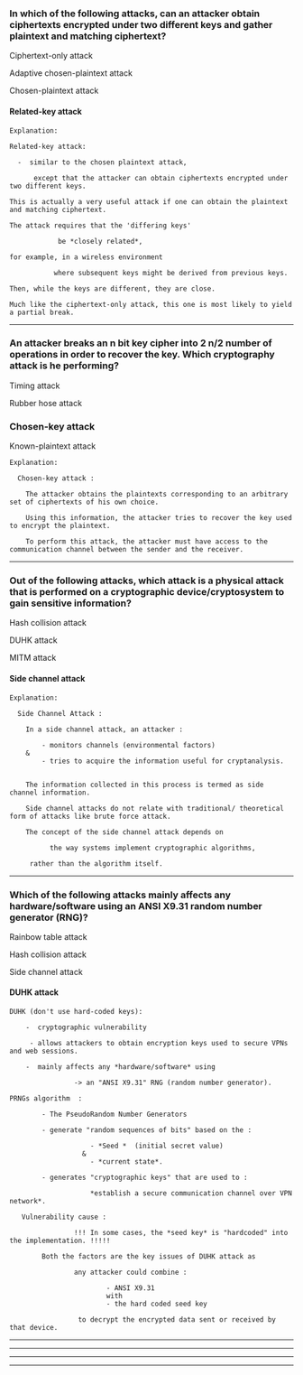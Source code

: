 ### In which of the following attacks, can an attacker obtain ciphertexts encrypted under two different keys and gather plaintext and matching ciphertext?


Ciphertext-only attack

Adaptive chosen-plaintext attack

Chosen-plaintext attack

#### Related-key attack

    Explanation:

    Related-key attack: 
    
      -  similar to the chosen plaintext attack, 
          
          except that the attacker can obtain ciphertexts encrypted under two different keys. 
    
    This is actually a very useful attack if one can obtain the plaintext and matching ciphertext. 
    
    The attack requires that the 'differing keys' 
            
                be *closely related*, 
    
    for example, in a wireless environment 
                
               where subsequent keys might be derived from previous keys. 
    
    Then, while the keys are different, they are close. 
    
    Much like the ciphertext-only attack, this one is most likely to yield a partial break.
    
--------------------------------------------------------------------------------------

### An attacker breaks an n bit key cipher into 2 n/2 number of operations in order to recover the key. Which cryptography attack is he performing?


Timing attack

Rubber hose attack

### Chosen-key attack

Known-plaintext attack


    Explanation:
      
      Chosen-key attack :

        The attacker obtains the plaintexts corresponding to an arbitrary set of ciphertexts of his own choice.
        
        Using this information, the attacker tries to recover the key used to encrypt the plaintext. 

        To perform this attack, the attacker must have access to the communication channel between the sender and the receiver.

--------------------------------------------------------------------------------------
### Out of the following attacks, which attack is a physical attack that is performed on a cryptographic device/cryptosystem to gain sensitive information?


Hash collision attack

DUHK attack

MITM attack

#### Side channel attack

    Explanation:

      Side Channel Attack :

        In a side channel attack, an attacker :
            
            - monitors channels (environmental factors) 
        &   
            - tries to acquire the information useful for cryptanalysis. 
        
        
        The information collected in this process is termed as side channel information.
        
        Side channel attacks do not relate with traditional/ theoretical form of attacks like brute force attack. 
        
        The concept of the side channel attack depends on 
          
              the way systems implement cryptographic algorithms, 
         
         rather than the algorithm itself.



--------------------------------------------------------------------------------------

### Which of the following attacks mainly affects any hardware/software using an ANSI X9.31 random number generator (RNG)?


Rainbow table attack

Hash collision attack

Side channel attack

#### DUHK attack 

    DUHK (don't use hard-coded keys):

        -  cryptographic vulnerability 
        
         - allows attackers to obtain encryption keys used to secure VPNs and web sessions. 
        
        -  mainly affects any *hardware/software* using 
            
                    -> an "ANSI X9.31" RNG (random number generator). 

    PRNGs algorithm  : 
    
            - The PseudoRandom Number Generators  
    
            - generate "random sequences of bits" based on the :
            
                        - *Seed *  (initial secret value) 
                      & 
                        - *current state*. 
            
            - generates "cryptographic keys" that are used to :
                    
                        *establish a secure communication channel over VPN network*.
            
       Vulnerability cause :
                
                    !!! In some cases, the *seed key* is "hardcoded" into the implementation. !!!!!
            
            Both the factors are the key issues of DUHK attack as
                    
                    any attacker could combine : 
                    
                            - ANSI X9.31
                            with 
                            - the hard coded seed key 
                     
                     to decrypt the encrypted data sent or received by that device.


--------------------------------------------------------------------------------------

--------------------------------------------------------------------------------------

--------------------------------------------------------------------------------------

--------------------------------------------------------------------------------------
